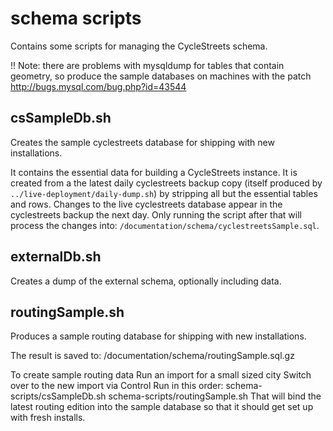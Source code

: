 # schema scripts

Contains some scripts for managing the CycleStreets schema.

!! Note: there are problems with mysqldump for tables that contain geometry, so produce the sample databases on machines with the patch
http://bugs.mysql.com/bug.php?id=43544

## csSampleDb.sh

Creates the sample cyclestreets database for shipping with new installations.

It contains the essential data for building a CycleStreets instance.
It is created from a the latest daily cyclestreets backup copy (itself produced by `../live-deployment/daily-dump.sh`) by stripping all but the essential tables and rows.
Changes to the live cyclestreets database appear in the cyclestreets backup the next day.
Only running the script after that will process the changes into: `/documentation/schema/cyclestreetsSample.sql`.

## externalDb.sh

Creates a dump of the external schema, optionally including data.


## routingSample.sh

Produces a sample routing database for shipping with new installations.

The result is saved to:
/documentation/schema/routingSample.sql.gz


To create sample routing data
    Run an import for a small sized city
    Switch over to the new import via Control
    Run in this order:
    schema-scripts/csSampleDb.sh
    schema-scripts/routingSample.sh
    That will bind the latest routing edition into the sample database so that it should get set up with fresh installs.
